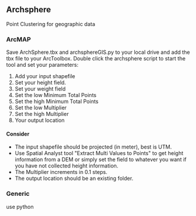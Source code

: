 ## Archsphere
Point Clustering for geographic data

### ArcMAP

Save ArchSphere.tbx and archsphereGIS.py to your local drive and add the tbx file to your ArcToolbox.
Double click the archsphere script to start the tool and set your parameters:

1. Add your input shapefile
2. Set your height field. 
3. Set your weight field
4. Set the low Minimum Total Points
5. Set the high Minimum Total Points
6. Set the low Multiplier
7. Set the high Multiplier
8. Your output location  

#### Consider
- The input shapefile should be projected (in meter), best is UTM.
- Use Spatial Analyst tool "Extract Multi Values to Points" to get height information from a DEM or simply set the field to whatever you want if you have not collected height information.
- The Multiplier increments in 0.1 steps.
- The output location should be an existing folder.

### Generic
use python



